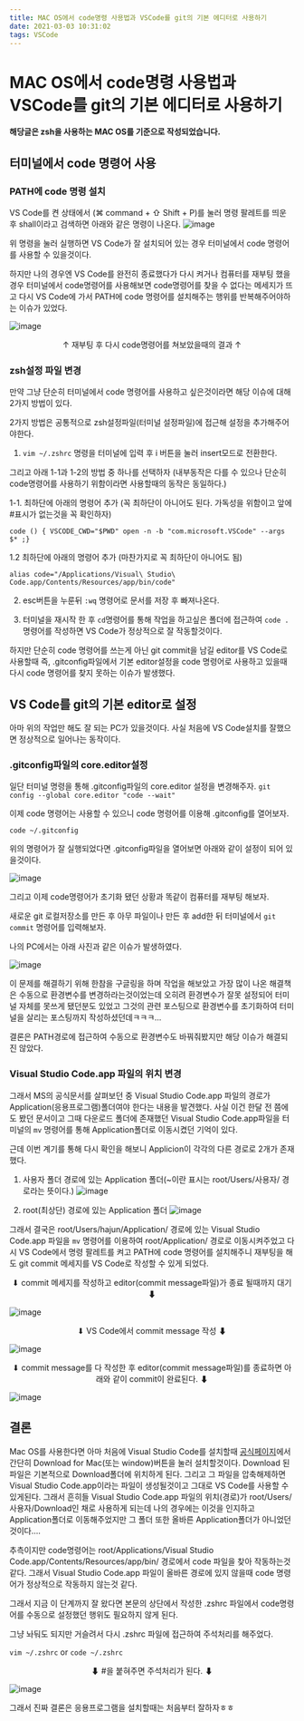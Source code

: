 ```yaml
---
title: MAC OS에서 code명령 사용법과 VSCode를 git의 기본 에디터로 사용하기
date: 2021-03-03 10:31:02
tags: VSCode
---
```


# MAC OS에서 code명령 사용법과 VSCode를 git의 기본 에디터로 사용하기

**해당글은 zsh을 사용하는 MAC OS를 기준으로 작성되었습니다.**

## 터미널에서 code 명령어 사용

### PATH에 code 명령 설치
VS Code를 켠 상태에서 (⌘ command + ⇧ Shift + P)를 눌러 명령 팔레트를 띄운 후 shall이라고 검색하면 아래와 같은 명령이 나온다.
![image](https://user-images.githubusercontent.com/71176945/109739280-ba2e9980-7c0c-11eb-9f0b-b062300e21e4.png)

위 명령을 눌러 실행하면 VS Code가 잘 설치되어 있는 경우 터미널에서 code 명령어를 사용할 수 있을것이다.

하지만 나의 경우엔 VS Code를 완전히 종료했다가 다시 켜거나 컴퓨터를 재부팅 했을 경우 터미널에서 code명령어를 사용해보면 code명령어를 찾을 수 없다는 메세지가 뜨고 다시 VS Code에 가서 PATH에 code 명령어를 설치해주는 행위를 반복해주어야하는 이슈가 있었다.

![image](https://user-images.githubusercontent.com/71176945/109741676-e21ffc00-7c10-11eb-9561-022d9cef6ea0.png)
<center>↑ 재부팅 후 다시 code명령어를 쳐보았을때의 결과 ↑</center>  

### zsh설정 파일 변경

만약 그냥 단순히 터미널에서 code 명령어를 사용하고 싶은것이라면 해당 이슈에 대해 2가지 방법이 있다.

2가지 방법은 공통적으로 zsh설정파일(터미널 설정파일)에 접근해 설정을 추가해주어야한다.

1. `vim ~/.zshrc` 명령을 터미널에 입력 후 i 버튼을 눌러 insert모드로 전환한다.  

  그리고 아래 1-1과 1-2의 방법 중 하나를 선택하자 (내부동작은 다를 수 있으나 단순히 code명령어를 사용하기 위함이라면 사용할때의 동작은 동일하다.)  

  1-1. 최하단에 아래의 명령어 추가
  (꼭 최하단이 아니어도 된다. 가독성을 위함이고 앞에 #표시가 없는것을 꼭 확인하자)
  ```
  code () { VSCODE_CWD="$PWD" open -n -b "com.microsoft.VSCode" --args $* ;}
  ```
  
  1.2 최하단에 아래의 명령어 추가
  (마찬가지로 꼭 최하단이 아니어도 됨)
  ```
  alias code="/Applications/Visual\ Studio\ Code.app/Contents/Resources/app/bin/code"
  ```

2. esc버튼을 누룬뒤 `:wq` 명령어로 문서를 저장 후 빠져나온다.  

3. 터미널을 재시작 한 후 `cd`명령어를 통해 작업을 하고싶은 폴더에 접근하여 `code .` 명령어를 작성하면 VS Code가 정상적으로 잘 작동할것이다.

하지만 단순히 code 명령어를 쓰는게 아닌 git commit을 남길 editor를 VS Code로 사용할때 즉, .gitconfig파일에서 기본 editor설정을 code 명령어로 사용하고 있을때 다시 code 명령어를 찾지 못하는 이슈가 발생했다.

## VS Code를 git의 기본 editor로 설정

아마 위의 작업만 해도 잘 되는 PC가 있을것이다. 사실 처음에 VS Code설치를 잘했으면 정상적으로 일어나는 동작이다.

### .gitconfig파일의 core.editor설정
일단 터미널 명령을 통해 .gitconfig파일의 core.editor 설정을 변경해주자.
`git config --global core.editor "code --wait"`

이제 code 명령어는 사용할 수 있으니 code 명령어를 이용해 .gitconfig를 열어보자.

`code ~/.gitconfig`

위의 명령어가 잘 실행되었다면 .gitconfig파일을 열어보면 아래와 같이 설정이 되어 있을것이다.

![image](https://user-images.githubusercontent.com/71176945/109742913-3926d080-7c13-11eb-9c19-6e1785ebd6a8.png)

그리고 이제 code명령어가 초기화 됐던 상황과 똑같이 컴퓨터를 재부팅 해보자.

새로운 git 로컬저장소를 만든 후 아무 파일이나 만든 후 add한 뒤 터미널에서 `git commit` 명령어를 입력해보자.

나의 PC에서는 아래 사진과 같은 이슈가 발생하였다.

![image](https://user-images.githubusercontent.com/71176945/109742698-dfbea180-7c12-11eb-88ef-0999133ac701.png)

이 문제를 해결하기 위해 한참을 구글링을 하며 작업을 해보았고 가장 많이 나온 해결책은 수동으로 환경변수를 변경하라는것이었는데 오히려 환경변수가 잘못 설정되어 터미널 자체를 못쓰게 됐던분도 있었고 그것의 관련 포스팅으로 환경변수를 초기화하여 터미널을 살리는 포스팅까지 작성하셨던데ㅋㅋㅋ...

결론은 PATH경로에 접근하여 수동으로 환경변수도 바꿔줘봤지만 해당 이슈가 해결되진 않았다.

### Visual Studio Code.app 파일의 위치 변경

그래서 MS의 공식문서를 살펴보던 중 Visual Studio Code.app 파일의 경로가 Application(응용프로그램)폴더여야 한다는 내용을 발견했다. 사실 이건 한달 전 쯤에도 봤던 문서이고 그때 다운로드 폴더에 존재했던 Visual Studio Code.app파일을 터미널의 `mv` 명령어를 통해 Application폴더로 이동시켰던 기억이 있다.

근데 이번 계기를 통해 다시 확인을 해보니 Applicion이 각각의 다른 경로로 2개가 존재했다. 

1. 사용자 폴더 경로에 있는 Application 폴더(~이란 표시는 root/Users/사용자/ 경로라는 뜻이다.)
![image](https://user-images.githubusercontent.com/71176945/109744141-2ad9b400-7c15-11eb-8dad-eaa552aad2a7.png)

2. root(최상단) 경로에 있는 Application 폴더
![image](https://user-images.githubusercontent.com/71176945/109744089-1695b700-7c15-11eb-8343-d5fcbd71187e.png)

그래서 결국은 root/Users/hajun/Application/ 경로에 있는 Visual Studio Code.app 파일을 `mv` 명령어를 이용하여 root/Application/ 경로로 이동시켜주었고 다시 VS Code에서 명령 팔레트를 켜고 PATH에 code 명령어를 설치해주니 재부팅을 해도 git commit 메세지를 VS Code로 작성할 수 있게 되었다.

<center>⬇ commit 메세지를 작성하고 editor(commit message파일)가 종료 될때까지 대기 ⬇</center>

![image](https://user-images.githubusercontent.com/71176945/109744619-f5819600-7c15-11eb-86a3-86c01c04c5b0.png)

<center>⬇ VS Code에서 commit message 작성 ⬇</center>

![image](https://user-images.githubusercontent.com/71176945/109744763-34175080-7c16-11eb-8286-d6015b74a4fa.png)

<center>⬇ commit message를 다 작성한 후 editor(commit message파일)를 종료하면 아래와 같이 commit이 완료된다. ⬇</center>

![image](https://user-images.githubusercontent.com/71176945/109744816-42fe0300-7c16-11eb-85b8-2018a9ec2d0f.png)

## 결론

Mac OS를 사용한다면 아마 처음에 Visual Studio Code를 설치할때 [공식페이지](https://code.visualstudio.com/)에서 간단히 Download for Mac(또는 window)버튼을 눌러 설치할것이다.
Download 된 파일은 기본적으로 Download폴더에 위치하게 된다. 그리고 그 파일을 압축해제하면 Visual Studio Code.app이라는 파일이 생성될것이고 그대로 VS Code를 사용할 수 있게된다.
그래서 흔히들 Visual Studio Code.app 파일의 위치(경로)가 root/Users/사용자/Download인 채로 사용하게 되는데 나의 경우에는 이것을 인지하고 Application폴더로 이동해주었지만 그 폴더 또한 올바른 Application폴더가 아니었던것이다....  

추측이지만 code명령어는 root/Applications/Visual Studio Code.app/Contents/Resources/app/bin/ 경로에서 code 파일을 찾아 작동하는것 같다. 그래서 Visual Studio Code.app 파일이 올바른 경로에 있지 않을때 code 명령어가 정상적으로 작동하지 않는것 같다.

그래서 지금 이 단계까지 잘 왔다면 본문의 상단에서 작성한 .zshrc 파일에서 code명령어를 수동으로 설정했던 행위도 필요하지 않게 된다.

그냥 놔둬도 되지만 거슬려서 다시 .zshrc 파일에 접근하여 주석처리를 해주었다.

`vim ~/.zshrc` or `code ~/.zshrc`

<center>⬇ #을 붙혀주면 주석처리가 된다. ⬇</center>  

![image](https://user-images.githubusercontent.com/71176945/109746686-24e5d200-7c19-11eb-8e21-25a840c366a7.png)

그래서 진짜 결론은 응용프로그램을 설치할때는 처음부터 잘하자ㅎㅎ
